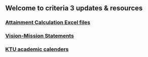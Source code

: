 
## Welcome to criteria 3 updates & resources

### <a href="www.criteria3.github.io/excel">Attainment Calculation Excel files</a>

### <a href="www.criteria3.github.com/vision">Vision-Mission Statements</a>

### <a href="www.criteria3.github.com/calender">KTU academic calenders</a>


